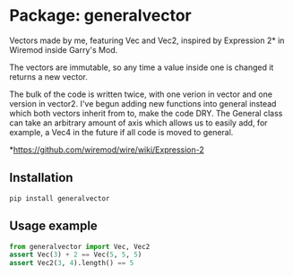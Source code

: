 # Package: generalvector
Vectors made by me, featuring Vec and Vec2, inspired by Expression 2* in Wiremod inside Garry's Mod. 

The vectors are immutable, so any time a value inside one is changed it returns a new vector.

The bulk of the code is written twice, with one verion in vector and one version in vector2. I've begun adding new functions into general instead which both vectors inherit from to, make the code DRY. The General class can take an arbitrary amount of axis which allows us to easily add, for example, a Vec4 in the future if all code is moved to general.

*https://github.com/wiremod/wire/wiki/Expression-2


## Installation
```
pip install generalvector
```

## Usage example
```python
from generalvector import Vec, Vec2
assert Vec(3) + 2 == Vec(5, 5, 5)
assert Vec2(3, 4).length() == 5
```